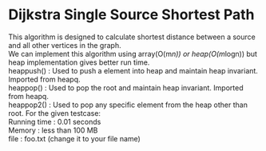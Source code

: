# Dijkstra Single Source Shortest Path  
This algorithm is designed to calculate shortest distance between a source and all other vertices in the graph.  
We can implement this algorithm using array(O(m*n)) or heap(O(m*logn)) but heap implementation gives better run time.  
heappush() : Used to push a element into heap and maintain heap invariant. Imported from heapq.  
heappop() : Used to pop the root and maintain heap invariant. Imported from heapq.  
heappop2() : Used to pop any specific element from the heap other than root.
For the given testcase:  
Running time : 0.01 seconds  
Memory : less than 100 MB  
file : foo.txt (change it to your file name)  
